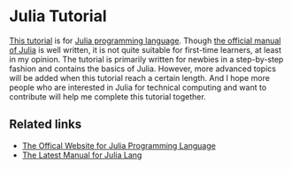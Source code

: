 # Julia Tutorial #

[This tutorial](https://github.com/SimonQijieZhao/JuliaTutorial/blob/master/JuliaTutorial.md)
is for [Julia programming language](http://julialang.org/).  Though
[the official manual of Julia](http://docs.julialang.org/en/latest/manual/)
is well written, it is not quite suitable for first-time learners, at
least in my opinion.  The tutorial is primarily written for newbies in
a step-by-step fashion and contains the basics of Julia.  However,
more advanced topics will be added when this tutorial reach a certain
length.  And I hope more people who are interested in Julia for
technical computing and want to contribute will help me complete this
tutorial together.


## Related links ##

* [The Offical Website for Julia Programming Language](http://julialang.org/)
* [The Latest Manual for Julia Lang](http://docs.julialang.org/en/latest/manual/)

